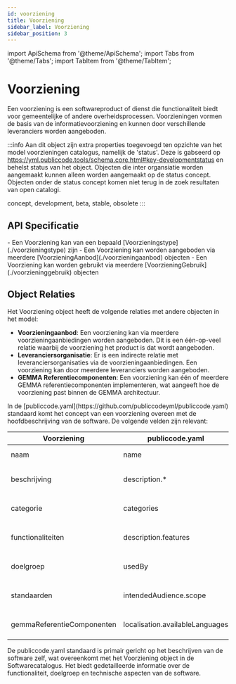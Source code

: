 ```yaml
---
id: voorziening
title: Voorziening
sidebar_label: Voorziening
sidebar_position: 3
---
```


import ApiSchema from '@theme/ApiSchema';
import Tabs from '@theme/Tabs';
import TabItem from '@theme/TabItem';

# Voorziening

Een voorziening is een softwareproduct of dienst die functionaliteit biedt voor gemeentelijke of andere overheidsprocessen. Voorzieningen vormen de basis van de informatievoorziening en kunnen door verschillende leveranciers worden aangeboden.

:::info 
  Aan dit object zijn extra properties toegevoegd ten opzichte van het model voorzieningen catalogus, namelijk de 'status'. Deze is gabseerd op https://yml.publiccode.tools/schema.core.html#key-developmentstatus en behelst status van het object. Objecten die inter organsiatie worden aangemaakt kunnen alleen worden aangemaakt op de status concept. Objecten onder de status concept komen niet terug in de zoek resultaten van open catalogi.

  concept, development, beta, stable, obsolete
:::

## API Specificatie
<Tabs>
  <TabItem value="specificaties" label="Specificaties" default>
    <ApiSchema id="gemma" pointer="#/components/schemas/Voorziening" />
  </TabItem>
  <TabItem value="relaties" label="Relaties">
  - Een Voorziening kan van een bepaald [Voorzieningstype](./voorzieningstype) zijn
  - Een Voorziening kan worden aangeboden via meerdere [VoorzieningAanbod](./voorzieningaanbod) objecten
  - Een Voorziening kan worden gebruikt via meerdere [VoorzieningGebruik](./voorzieninggebruik) objecten

  ## Object Relaties

  Het Voorziening object heeft de volgende relaties met andere objecten in het model:

  - **Voorzieningaanbod**: Een voorziening kan via meerdere voorzieningaanbiedingen worden aangeboden. Dit is een één-op-veel relatie waarbij de voorziening het product is dat wordt aangeboden.
  - **Leveranciersorganisatie**: Er is een indirecte relatie met leveranciersorganisaties via de voorzieningaanbiedingen. Een voorziening kan door meerdere leveranciers worden aangeboden.
  - **GEMMA Referentiecomponenten**: Een voorziening kan één of meerdere GEMMA referentiecomponenten implementeren, wat aangeeft hoe de voorziening past binnen de GEMMA architectuur.
  </TabItem>
  <TabItem value="publicCode" label="PublicCode">
  In de [publiccode.yaml](https://github.com/publiccodeyml/publiccode.yaml) standaard komt het concept van een voorziening overeen met de hoofdbeschrijving van de software. De volgende velden zijn relevant:

  | Voorziening | publiccode.yaml | Beschrijving |
  |-------------|-----------------|--------------|
  | naam | name | Naam van de software |
  | beschrijving | description.* | Beschrijving van de software in verschillende talen |
  | categorie | categories | Categorieën waartoe de software behoort |
  | functionaliteiten | description.features | Functionaliteiten die de software biedt |
  | doelgroep | usedBy | Organisaties die de software gebruiken |
  | standaarden | intendedAudience.scope | Beoogde gebruikers en toepassingsgebied |
  | gemmaReferentieComponenten | localisation.availableLanguages | Ondersteunde talen en lokalisaties |

  De publiccode.yaml standaard is primair gericht op het beschrijven van de software zelf, wat overeenkomt met het Voorziening object in de Softwarecatalogus. Het biedt gedetailleerde informatie over de functionaliteit, doelgroep en technische aspecten van de software. 
  </TabItem>
</Tabs>
